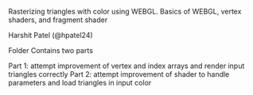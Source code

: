 Rasterizing triangles with color using WEBGL. Basics of WEBGL, vertex shaders, and fragment shader

Harshit Patel (@hpatel24)

Folder Contains two parts

  Part 1: attempt improvement of vertex and index arrays and render input triangles correctly
  Part 2: attempt improvement of shader to handle parameters and load triangles in input color
